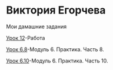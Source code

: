 # Виктория Егорчева
Мои дамашние задания

[Урок 12](http://vikochka-ego.githab.io/Lesson12/ "Моя готовая домашка")-Работа 

[Урок 6.8](http://vikochka-ego.githab.io/project6.8/ "Урок 6.8")-Модуль 6. Практика. Часть 8.

[Урок 6.10](http://vikochka-ego.githab.io/project6.10/ "Урок 6.10")-Модуль 6. Практика. Часть 10.

